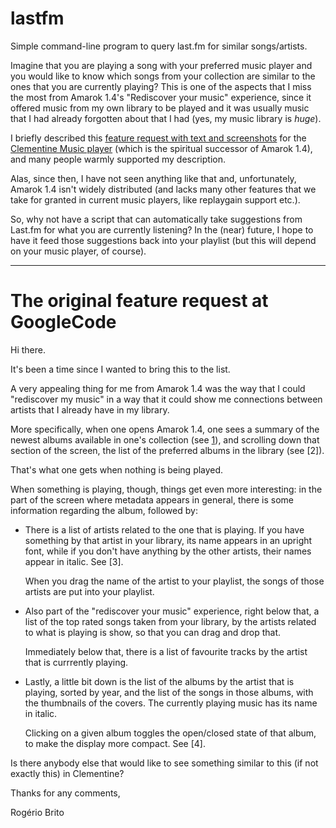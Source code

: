 # lastfm

Simple command-line program to query last.fm for similar songs/artists.

Imagine that you are playing a song with your preferred music player and you
would like to know which songs from your collection are similar to the ones
that you are currently playing? This is one of the aspects that I miss the
most from Amarok 1.4's "Rediscover your music" experience, since it offered
music from my own library to be played and it was usually music that I had
already forgotten about that I had (yes, my music library is *huge*).

I briefly described this [feature request with text and screenshots][0] for
the [Clementine Music player][1] (which is the spiritual successor of Amarok
1.4), and many people warmly supported my description.

Alas, since then, I have not seen anything like that and, unfortunately,
Amarok 1.4 isn't widely distributed (and lacks many other features that we
take for granted in current music players, like replaygain support etc.).

So, why not have a script that can automatically take suggestions from
Last.fm for what you are currently listening? In the (near) future, I hope
to have it feed those suggestions back into your playlist (but this will
depend on your music player, of course).


[0]: https://github.com/clementine-player/clementine/issues/1507
[1]: https://www.clementine-player.org/

------

# The original feature request at GoogleCode

Hi there.

It's been a time since I wanted to bring this to the list.

A very appealing thing for me from Amarok 1.4 was the way that I could
"rediscover my music" in a way that it could show me connections between
artists that I already have in my library.

More specifically, when one opens Amarok 1.4, one sees a summary of the
newest albums available in one's collection (see [1]), and scrolling down
that section of the screen, the list of the preferred albums in the library
(see [2]).

That's what one gets when nothing is being played.

When something is playing, though, things get even more interesting: in the
part of the screen where metadata appears in general, there is some
information regarding the album, followed by:

* There is a list of artists related to the one that is playing. If you have
  something by that artist in your library, its name appears in an upright
  font, while if you don't have anything by the other artists, their names
  appear in italic.  See [3].

  When you drag the name of the artist to your playlist, the songs of those
  artists are put into your playlist.

* Also part of the "rediscover your music" experience, right below that, a
  list of the top rated songs taken from your library, by the artists
  related to what is playing is show, so that you can drag and drop that.

  Immediately below that, there is a list of favourite tracks by the artist
  that is currrently playing.

* Lastly, a little bit down is the list of the albums by the artist that is
  playing, sorted by year, and the list of the songs in those albums, with
  the thumbnails of the covers. The currently playing music has its name in
  italic.

  Clicking on a given album toggles the open/closed state of that album, to
  make the display more compact. See [4].


Is there anybody else that would like to see something similar to this (if
not exactly this) in Clementine?


Thanks for any comments,

Rogério Brito

